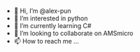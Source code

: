 - 👋 Hi, I’m @alex-pun
- 👀 I’m interested in python
- 🌱 I’m currently learning C#
- 💞️ I’m looking to collaborate on AMSmicro
- 📫 How to reach me ...

<!---
alex-pun/alex-pun is a ✨ special ✨ repository because its `README.md` (this file) appears on your GitHub profile.
You can click the Preview link to take a look at your changes.
--->
